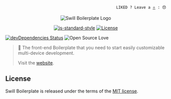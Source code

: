 
<p align="right">
  <code>LIKED ? Leave a <a href="https://github.com/tiagoporto/generator-swill-boilerplate">⭐</a> : 😞</code>
</p>

<p align="center">
    <img src="http://tiagoporto.github.io/swillboilerplate.rocks/img/logos/logo.png" alt="Swill Boilerplate Logo">
</p>


<p align="center">
    <a href="http://standardjs.com"><img src="https://img.shields.io/badge/code%20style-standard-yellow.svg?style=flat-square" alt="js-standard-style"></a>
      <a href="https://raw.githubusercontent.com/tiagoporto/swillboilerplate.rocks/master/LICENSE"><img src="https://img.shields.io/github/license/tiagoporto/swillboilerplate.rocks.svg?style=flat-square" alt="License"></a>
</p>



[![devDependencies Status](https://img.shields.io/david/dev/tiagoporto/swillboilerplate.rocks.svg?style=flat-square)](https://david-dm.org/tiagoporto/swillboilerplate.rocks?type=dev)
![Open Source Love](https://badges.frapsoft.com/os/v3/open-source.svg?v=103)

> 🍺 The front-end Boilerplate that you need to start easily customizable multi-device development.
>
> Visit the [website](http://swillboilerplate.rocks/).


## License

Swill Boilerplate is released under the terms of the [MIT license](https://github.com/tiagoporto/swill-boilerplate/blob/master/LICENSE).
